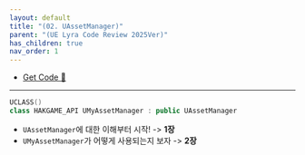 ```yaml
---
layout: default
title: "(02. UAssetManager)"
parent: "(UE Lyra Code Review 2025Ver)"
has_children: true
nav_order: 1
---
```


* [Get Code 🌟](https://github.com/Arthur880708/LyraCloneSample)

---

```cpp
UCLASS()
class HAKGAME_API UMyAssetManager : public UAssetManager
```

* `UAssetManager`에 대한 이해부터 시작! -> **1장**
* `UMyAssetManager`가 어떻게 사용되는지 보자 -> **2장**

